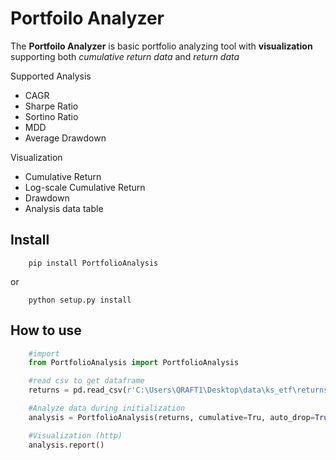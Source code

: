 # Portfoilo Analyzer

The **Portfoilo Analyzer** is basic portfolio analyzing tool with **visualization** supporting both *cumulative return data* and *return data*

Supported Analysis

- CAGR
- Sharpe Ratio
- Sortino Ratio
- MDD
- Average Drawdown

Visualization

- Cumulative Return
- Log-scale Cumulative Return
- Drawdown
- Analysis data table

## Install
```Shell
    pip install PortfolioAnalysis
```
or

```Shell
    python setup.py install
```

## How to use
```Python
    #import
    from PortfolioAnalysis import PortfolioAnalysis

    #read csv to get dataframe
    returns = pd.read_csv(r'C:\Users\QRAFT1\Desktop\data\ks_etf\returns.csv', index_col=['Date'])

    #Analyze data during initialization
    analysis = PortfolioAnalysis(returns, cumulative=Tru, auto_drop=True, window='M')

    #Visualization (http)
    analysis.report()
```
